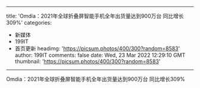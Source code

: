 
---
title: 'Omdia：2021年全球折叠屏智能手机全年出货量达到900万台 同比增长309%'
categories: 
 - 新媒体
 - 199IT
 - 首页更新
headimg: 'https://picsum.photos/400/300?random=8583'
author: 199IT
comments: false
date: Wed, 23 Mar 2022 12:29:10 GMT
thumbnail: 'https://picsum.photos/400/300?random=8583'
---

<div>   
Omdia：2021年全球折叠屏智能手机全年出货量达到900万台 同比增长309%  
</div>
            